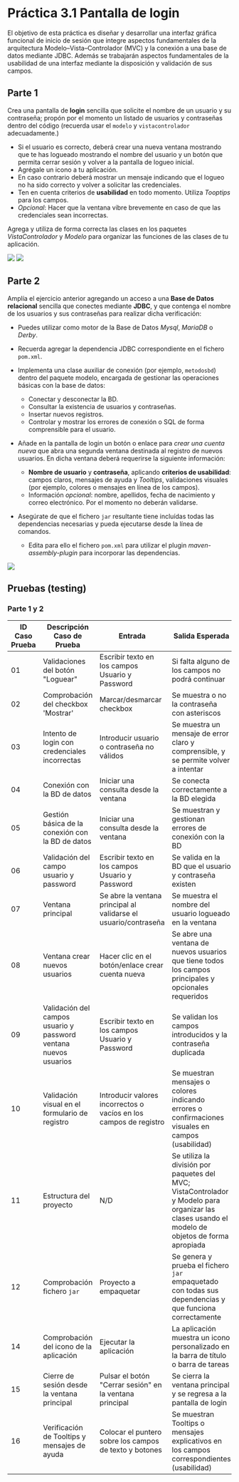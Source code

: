 # Práctica 3.1 Pantalla de login

El objetivo de esta práctica es diseñar y desarrollar una interfaz gráfica funcional de inicio de sesión que integre aspectos fundamentales de la arquitectura Modelo–Vista–Controlador (MVC) y la conexión a una base de datos mediante JDBC. Además se trabajarán aspectos fundamentales de la usabilidad de una interfaz mediante la disposición y validación de sus campos.

## Parte 1

Crea una pantalla de **login** sencilla que solicite el nombre de un usuario y su contraseña; propón por el momento un listado de usuarios y contraseñas dentro del código (recuerda usar el `modelo` y `vistacontrolador` adecuadamente.)
- Si el usuario es correcto, deberá crear una nueva ventana mostrando que te has logueado mostrando el nombre del usuario y un botón que permita cerrar sesión y volver a la pantalla de logueo inicial.
- Agrégale un icono a tu aplicación.
- En caso contrario deberá mostrar un mensaje indicando que el logueo no ha sido correcto y volver a solicitar las credenciales. 
- Ten en cuenta criterios de **usabilidad** en todo momento. Utiliza *Tooptips* para los campos.
- *Opcional*: Hacer que la ventana vibre brevemente en caso de que las credenciales sean incorrectas.

Agrega y utiliza de forma correcta las clases en los paquetes *VistaControlador* y *Modelo* para organizar las funciones de las clases de tu aplicación.

![](media/05a6f0e7b87c4893f589def93ec7388d.png) ![](media/97e6f7691fc01c201777beb206893ea7.png)

## Parte 2

Amplía el ejercicio anterior agregando un acceso a una **Base de Datos relacional** sencilla que conectes mediante **JDBC**, y que contenga el nombre de los usuarios y sus contraseñas para realizar dicha verificación:
- Puedes utilizar como motor de la Base de Datos *Mysql*, *MariaDB* o *Derby*.
- Recuerda agregar la dependencia JDBC correspondiente en el fichero `pom.xml`.
- Implementa una clase auxiliar de conexión (por ejemplo, `metodosbd`) dentro del paquete modelo, encargada de gestionar las operaciones básicas con la base de datos:
	- Conectar y desconectar la BD.
	- Consultar la existencia de usuarios y contraseñas.
	- Insertar nuevos registros.
	- Controlar y mostrar los errores de conexión o SQL de forma comprensible para el usuario.


- Añade en la pantalla de login un botón o enlace para *crear una cuenta nueva* que abra una segunda ventana destinada al registro de nuevos usuarios. En dicha ventana deberá requerirse la siguiente información:
	-  **Nombre de usuario** y **contraseña**, aplicando **criterios de usabilidad**: campos claros, mensajes de ayuda y *Tooltips*, validaciones visuales (por ejemplo, colores o mensajes en línea de los campos).
	-  Información *opcional*: nombre, apellidos, fecha de nacimiento y correo electrónico. Por el momento no deberán validarse.

- Asegúrate de que el fichero `jar` resultante tiene incluídas todas las dependencias necesarias y pueda ejecutarse desde la línea de comandos. 
	- Edita para ello el fichero `pom.xml` para utilizar el plugin *maven-assembly-plugin* para incorporar las dependencias.

![](media/702a2963751b73f63199fb0a32c401ee.png)


## Pruebas (testing)

### Parte 1 y 2

| ID Caso Prueba | Descripción Caso de Prueba                     | Entrada                                 | Salida Esperada                                                           | Resultado   |
|----------------|-----------------------------------------------|-----------------------------------------|---------------------------------------------------------------------------|-------------|
| 01             | Validaciones del botón "Loguear"               | Escribir texto en los campos Usuario y Password     | Si falta alguno de los campos no podrá continuar                  | OK/No cumple|
| 02             | Comprobación del checkbox 'Mostrar'           | Marcar/desmarcar checkbox     | Se muestra o no la contraseña con asteriscos                      | OK/No cumple|
| 03             | Intento de login con credenciales incorrectas  | Introducir usuario o contraseña no válidos                        | Se muestra un mensaje de error claro y comprensible, y se permite volver a intentar  | OK/No cumple |
| 04             | Conexión con la BD de datos                          | Iniciar una consulta desde la ventana   | Se conecta correctamente a la BD elegida | OK/No cumple|
| 05             | Gestión básica de la conexión con la BD de datos                          | Iniciar una consulta desde la ventana   | Se muestran y gestionan errores de conexión con la BD | OK/No cumple|
| 06             | Validación del campo usuario y password    | Escribir texto en los campos Usuario y Password     | Se valida en la BD que el usuario y contraseña existen | OK/No cumple|
| 07             | Ventana principal                     | Se abre la ventana principal al validarse el usuario/contraseña | Se muestra el nombre del usuario logueado en la ventana | OK/No cumple|
| 08             | Ventana crear nuevos usuarios                        | Hacer clic en el botón/enlace crear cuenta nueva   | Se abre una ventana de nuevos usuarios que tiene todos los campos principales y opcionales requeridos | OK/No cumple|
| 09             | Validación del campos usuario y password ventana nuevos usuarios   | Escribir texto en los campos Usuario y Password     | Se validan los campos introducidos y la contraseña duplicada | OK/No cumple|
| 10             | Validación visual en el formulario de registro | Introducir valores incorrectos o vacíos en los campos de registro | Se muestran mensajes o colores indicando errores o confirmaciones visuales en campos (usabilidad)           | OK/No cumple |
| 11             | Estructura del proyecto                        | N/D   | Se utiliza la división por paquetes del MVC; VistaControlador y Modelo para organizar las clases usando el modelo de objetos de forma apropiada | OK/No cumple|
| 12             | Comprobación fichero `jar`                        | Proyecto a empaquetar   | Se genera y prueba el fichero `jar` empaquetado con todas sus dependencias y que funciona correctamente | OK/No cumple|
| 14             | Comprobación del icono de la aplicación        | Ejecutar la aplicación                                            | La aplicación muestra un icono personalizado en la barra de título o barra de tareas | OK/No cumple |
| 15             | Cierre de sesión desde la ventana principal    | Pulsar el botón "Cerrar sesión" en la ventana principal           | Se cierra la ventana principal y se regresa a la pantalla de login                   | OK/No cumple |
| 16             | Verificación de Tooltips y mensajes de ayuda   | Colocar el puntero sobre los campos de texto y botones            | Se muestran Tooltips o mensajes explicativos en los campos correspondientes (usabilidad)         | OK/No cumple |








